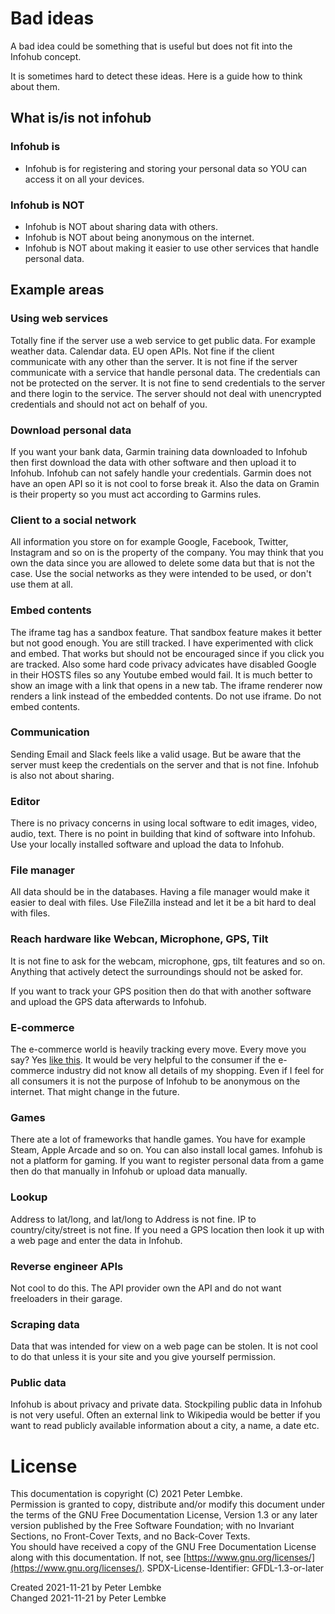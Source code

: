 # Bad ideas
A bad idea could be something that is useful but does not fit into the Infohub concept.

It is sometimes hard to detect these ideas. Here is a guide how to think about them.

## What is/is not infohub 

### Infohub is
* Infohub is for registering and storing your personal data so YOU can access it on all your devices.

### Infohub is NOT
* Infohub is NOT about sharing data with others. 
* Infohub is NOT about being anonymous on the internet.
* Infohub is NOT about making it easier to use other services that handle personal data.

## Example areas

### Using web services
Totally fine if the server use a web service to get public data. For example weather data. Calendar data. EU open APIs.
Not fine if the client communicate with any other than the server.
It is not fine if the server communicate with a service that handle personal data. The credentials can not be protected on the server.
It is not fine to send credentials to the server and there login to the service. The server should not deal with unencrypted credentials and should not act on behalf of you.

### Download personal data
If you want your bank data, Garmin training data downloaded to Infohub then first download the data with other software and then upload it to Infohub.
Infohub can not safely handle your credentials.
Garmin does not have an open API so it is not cool to forse break it. Also the data on Gramin is their property so you must act according to Garmins rules.

### Client to a social network
All information you store on for example Google, Facebook, Twitter, Instagram and so on is the property of the company. You may think that you own the data since you are allowed to delete some data but that is not the case.
Use the social networks as they were intended to be used, or don't use them at all.

### Embed contents
The iframe tag has a sandbox feature. That sandbox feature makes it better but not good enough. You are still tracked.
I have experimented with click and embed. That works but should not be encouraged since if you click you are tracked.
Also some hard code privacy advicates have disabled Google in their HOSTS files so any Youtube embed would fail.
It is much better to show an image with a link that opens in a new tab.
The iframe renderer now renders a link instead of the embedded contents. Do not use iframe. Do not embed contents.

### Communication
Sending Email and Slack feels like a valid usage. But be aware that the server must keep the credentials on the server and that is not fine.
Infohub is also not about sharing.

### Editor
There is no privacy concerns in using local software to edit images, video, audio, text.
There is no point in building that kind of software into Infohub.
Use your locally installed software and upload the data to Infohub.

### File manager
All data should be in the databases. Having a file manager would make it easier to deal with files.
Use FileZilla instead and let it be a bit hard to deal with files.

### Reach hardware like Webcan, Microphone, GPS, Tilt
It is not fine to ask for the webcam, microphone, gps, tilt features and so on.
Anything that actively detect the surroundings should not be asked for.

If you want to track your GPS position then do that with another software and upload the GPS data afterwards to Infohub.

### E-commerce
The e-commerce world is heavily tracking every move. Every move you say? Yes [like this](https://openreplay.com/).
It would be very helpful to the consumer if the e-commerce industry did not know all details of my shopping.
Even if I feel for all consumers it is not the purpose of Infohub to be anonymous on the internet. That might change in the future.

### Games
There ate a lot of frameworks that handle games. You have for example Steam, Apple Arcade and so on. You can also install local games.
Infohub is not a platform for gaming. If you want to register personal data from a game then do that manually in Infohub or upload data manually.

### Lookup
Address to lat/long, and lat/long to Address is not fine. IP to country/city/street is not fine.
If you need a GPS location then look it up with a web page and enter the data in Infohub.

### Reverse engineer APIs
Not cool to do this. The API provider own the API and do not want freeloaders in their garage.

### Scraping data
Data that was intended for view on a web page can be stolen. It is not cool to do that unless it is your site and you give yourself permission.

### Public data
Infohub is about privacy and private data. Stockpiling public data in Infohub is not very useful.
Often an external link to Wikipedia would be better if you want to read publicly available information about a city, a name, a date etc.

# License
This documentation is copyright (C) 2021 Peter Lembke.  
Permission is granted to copy, distribute and/or modify this document under the terms of the GNU Free Documentation License, Version 1.3 or any later version published by the Free Software Foundation; with no Invariant Sections, no Front-Cover Texts, and no Back-Cover Texts.  
You should have received a copy of the GNU Free Documentation License along with this documentation. If not, see [https://www.gnu.org/licenses/](https://www.gnu.org/licenses/).  SPDX-License-Identifier: GFDL-1.3-or-later

Created 2021-11-21 by Peter Lembke  
Changed 2021-11-21 by Peter Lembke  
